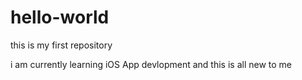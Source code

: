 # hello-world
this is my first repository

i am currently learning iOS App devlopment and this is all new to me
